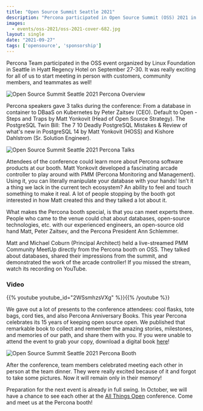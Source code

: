 ```yaml
---
title: "Open Source Summit Seattle 2021"
description: "Percona participated in Open Source Summit (OSS) 2021 in Seattle. Attendees could meet experts on MySQL, PostgreSQL, MariaDB, and MongoDB on the booth, and also visit talks on Kubernetes, databases and open-sourcing a project."
images:
  - events/oss-2021/oss-2021-cover-682.jpg
layout: single
date: "2021-09-27"
tags: ['opensource', 'sponsorship']
---
```


Percona Team participated in the OSS event organized by Linux Foundation in Seattle in Hyatt Regency Hotel on September 27-30. It was really exciting for all of us to start meeting in person with customers, community members, and teammates as well!

![Open Source Summit Seattle 2021 Percona Overview](events/oss-2021/oss-collage-overview.jpg)

Percona speakers gave 3 talks during the conference:
From a database in container to DBaaS on Kubernetes by Peter Zaitsev (CEO).
Default to Open - Steps and Traps by Matt Yonkovit (Head of Open Source Strategy).
The PostgreSQL Twin Bill:  The 7 10 Deadly PostgreSQL Mistakes & Review of what's new in PostgreSQL 14 by Matt Yonkovit (HOSS) and Kishore Dahlstrom (Sr. Solution Engineer).

![Open Source Summit Seattle 2021 Percona Talks](events/oss-2021/oss-collage-talks.jpg)

Attendees of the conference could learn more about Percona software products at our booth. Matt Yonkovit developed a fascinating arcade controller to play around with PMM (Percona Monitoring and Management). Using it, you can literally manipulate your database with your hands! Isn’t it a thing we lack in the current tech ecosystem? An ability to feel and touch something to make it real. A lot of people stopping by the booth got interested in how Matt created this and they talked a lot about it. 

What makes the Percona booth special, is that you can meet experts there. People who came to the venue could chat about databases, open-source technologies, etc. with our experienced engineers, an open-source old hand Matt, Peter Zaitsev, and the Percona President Ann Schlemmer. 

Matt and Michael Coburn (Principal Architect) held a live-streamed PMM Community MeetUp directly from the Percona booth on OSS. They talked about databases, shared their impressions from the summit, and demonstrated the work of the arcade controller! If you missed the stream, watch its recording on YouTube.

### Video

{{% youtube youtube_id="2WSsmhzsVXg" %}}{{% /youtube %}}

We gave out a lot of presents to the conference attendees: cool flasks, tote bags, cord ties, and also Percona Anniversary Books. This year Percona celebrates its 15 years of keeping open source open. We published that remarkable book to collect and remember the amazing stories, milestones, and memories of our path, and share them with you. If you were unable to attend the event to grab your copy, download a digital book [here](https://store.percona.com/products/percona-15th-anniversary-book)!

![Open Source Summit Seattle 2021 Percona Booth](events/oss-2021/oss-collage-booth.jpg)

After the conference, team members celebrated meeting each other in person at the team dinner. They were really excited because of it and forgot to take some pictures. Now it will remain only in their memory!

Preparation for the next event is already in full swing. In October, we will have a chance to see each other at the [All Things Open](https://www.percona.com/community/events/all-things-open-2021-0) conference. Come and meet us at the Percona booth!
